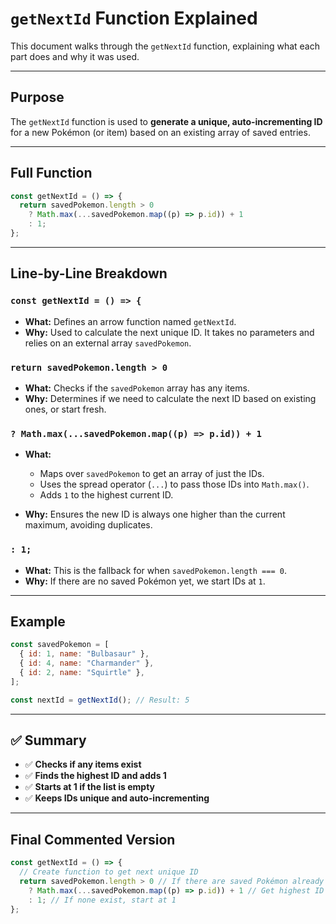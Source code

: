 # `getNextId` Function Explained

This document walks through the `getNextId` function, explaining what each part does and why it was used.

---

## Purpose

The `getNextId` function is used to **generate a unique, auto-incrementing ID** for a new Pokémon (or item) based on an existing array of saved entries.

---

## Full Function

```js
const getNextId = () => {
  return savedPokemon.length > 0
    ? Math.max(...savedPokemon.map((p) => p.id)) + 1
    : 1;
};
```

---

## Line-by-Line Breakdown

### `const getNextId = () => {`

- **What:** Defines an arrow function named `getNextId`.
- **Why:** Used to calculate the next unique ID. It takes no parameters and relies on an external array `savedPokemon`.

### `return savedPokemon.length > 0`

- **What:** Checks if the `savedPokemon` array has any items.
- **Why:** Determines if we need to calculate the next ID based on existing ones, or start fresh.

### `? Math.max(...savedPokemon.map((p) => p.id)) + 1`

- **What:**

  - Maps over `savedPokemon` to get an array of just the IDs.
  - Uses the spread operator (`...`) to pass those IDs into `Math.max()`.
  - Adds `1` to the highest current ID.

- **Why:** Ensures the new ID is always one higher than the current maximum, avoiding duplicates.

### `: 1;`

- **What:** This is the fallback for when `savedPokemon.length === 0`.
- **Why:** If there are no saved Pokémon yet, we start IDs at `1`.

---

## Example

```js
const savedPokemon = [
  { id: 1, name: "Bulbasaur" },
  { id: 4, name: "Charmander" },
  { id: 2, name: "Squirtle" },
];

const nextId = getNextId(); // Result: 5
```

---

## ✅ Summary

- ✅ **Checks if any items exist**
- ✅ **Finds the highest ID and adds 1**
- ✅ **Starts at 1 if the list is empty**
- ✅ **Keeps IDs unique and auto-incrementing**

---

## Final Commented Version

```js
const getNextId = () => {
  // Create function to get next unique ID
  return savedPokemon.length > 0 // If there are saved Pokémon already
    ? Math.max(...savedPokemon.map((p) => p.id)) + 1 // Get highest ID and add 1
    : 1; // If none exist, start at 1
};
```
